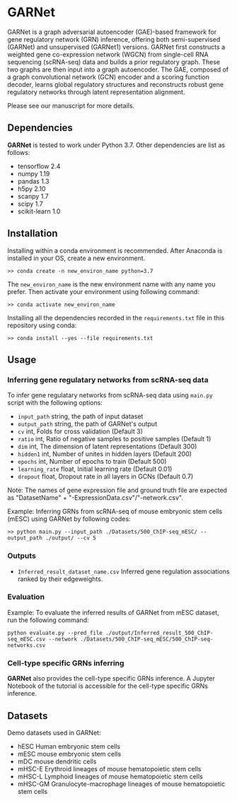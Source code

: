 # GARNet
GARNet is a graph adversarial autoencoder (GAE)-based framework for gene regulatory network (GRN) inference, offering both semi-supervised (GARNet) and unsupervised (GARNet1) versions. GARNet first constructs a weighted gene co-expression network (WGCN) from single-cell RNA sequencing (scRNA-seq) data and builds a prior regulatory graph. These two graphs are then input into a graph autoencoder. The GAE, composed of a graph convolutional network (GCN) encoder and a scoring function decoder, learns global regulatory structures and reconstructs robust gene regulatory networks through latent representation alignment.

Please see our manuscript for more details.
 
## Dependencies
 
**GARNet** is tested to work under Python 3.7. Other dependencies are list as follows:
 
* tensorflow 2.4
* numpy 1.19
* pandas 1.3
* h5py 2.10
* scanpy 1.7
* scipy 1.7
* scikit-learn 1.0
 
## Installation
Installing within a conda environment is recommended. After Anaconda is installed in your OS, create a new environment.
```
>> conda create -n new_environ_name python=3.7
```
The `new_environ_name` is the new environment name with any name you prefer. Then activate your environment using following command:
```
>> conda activate new_environ_name
```
Installing all the dependencies recorded in the `requirements.txt` file in this repository using conda:
```
>> conda install --yes --file requirements.txt
```

## Usage
### Inferring gene regulatary networks from scRNA-seq data
To infer gene regulatary networks from scRNA-seq data using `main.py` script with the following options:  
* `input_path` string, the path of input dataset
* `output_path` string, the path of GARNet's output
* `cv` int, Folds for cross validation (Default 3)
* `ratio` int, Ratio of negative samples to positive samples (Default 1)
* `dim` int, The dimension of latent representations (Default 300)
* `hidden1` int, Number of unites in hidden layers (Default 200)
* `epochs` int, Number of epochs to train (Default 500)
* `learning_rate` float, Initial learning rate (Default 0.01)
* `dropout` float, Dropout rate in all layers in GCNs (Default 0.7)
 
Note: The names of gene expression file and ground truth file are expected as "DatasetName" + "-ExpressionData.csv"/"-network.csv". 
 
Example: Inferring GRNs from scRNA-seq of mouse embryonic stem cells (mESC) using GARNet by following codes:
```
>> python main.py --input_path ./Datasets/500_ChIP-seq_mESC/ --output_path ./output/ --cv 5
```
### Outputs
* `Inferred_result_dataset_name.csv` Inferred gene regulation associations ranked by their edgeweights.
 
### Evaluation
Example: To evaluate the inferred results of GARNet from mESC dataset, run the following command:
```
python evaluate.py --pred_file ./output/Inferred_result_500_ChIP-seq_mESC.csv --network ./Datasets/500_ChIP-seq_mESC/500_ChIP-seq-networks.csv
```

### Cell-type specific GRNs inferring
**GARNet** also provides the cell-type specific GRNs inference. A Jupyter Notebook of the tutorial is accessible for the cell-type specific GRNs inference.
 
## Datasets
Demo datasets used in GARNet:
* hESC Human embryonic stem cells
* mESC mouse embryonic stem cells
* mDC mouse dendritic cells
* mHSC-E Erythroid lineages of mouse hematopoietic stem cells
* mHSC-L Lymphoid lineages of mouse hematopoietic stem cells
* mHSC-GM Granulocyte-macrophage lineages of mouse hematopoietic stem cells
